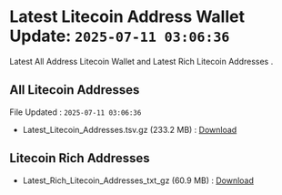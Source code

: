 # Latest Litecoin Address Wallet Update: `2025-07-11 03:06:36`

Latest All Address Litecoin Wallet and Latest Rich Litecoin Addresses .

## All Litecoin Addresses

File Updated : `2025-07-11 03:06:36`

- Latest_Litecoin_Addresses.tsv.gz (233.2 MB) : [Download](https://github.com/Pymmdrza/Rich-Address-Wallet/releases/tag/Litecoin)

## Litecoin Rich Addresses

- Latest_Rich_Litecoin_Addresses_txt_gz (60.9 MB) : [Download](https://github.com/Pymmdrza/Rich-Address-Wallet/releases/tag/Litecoin)
